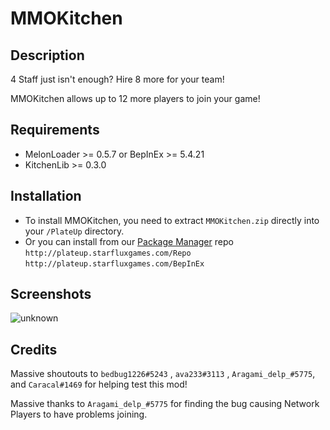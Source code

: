 # MMOKitchen

## Description

4 Staff just isn't enough? Hire 8 more for your team!

MMOKitchen allows up to 12 more players to join your game!

## Requirements

- MelonLoader >= 0.5.7 or BepInEx >= 5.4.21
- KitchenLib >= 0.3.0

## Installation

- To install MMOKitchen, you need to extract `MMOKitchen.zip` directly into your `/PlateUp` directory.
- Or you can install from our [Package Manager](https://github.com/KitchenMods/PlateUp-Package-Manager) repo `http://plateup.starfluxgames.com/Repo` `http://plateup.starfluxgames.com/BepInEx`

## Screenshots

![unknown](https://user-images.githubusercontent.com/20834597/199092219-30ad55aa-985e-4f92-a4a5-bdd9ff9d1a8d.png)

## Credits

Massive shoutouts to `bedbug1226#5243` , `ava233#3113` , `Aragami_delp_#5775`, and `Caracal#1469` for helping test this mod!

Massive thanks to `Aragami_delp_#5775` for finding the bug causing Network Players to have problems joining.
